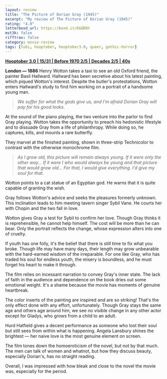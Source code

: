 ```yaml
---
layout: review
title: "The Picture of Dorian Gray (1945)"
excerpt: "My review of The Picture of Dorian Gray (1945)"
rating: "4.0"
letterboxd_url: https://boxd.it/6GQR0t
mst3k: false
rifftrax: false
category: movie-review
tags: [tubi, hooptober, hooptober3.0, queer, gothic-horror]
---
```


<b><a href="https://boxd.it/pRNoI/detail" target="_blank" rel="noopener">Hooptober 3.0 | 15/31 | Before 1970 2/5 | Decades 2/5 | 40s</a></b>

<b>London — 1886</b>
Henry Wotton takes a taxi to see an old Oxford friend, the painter Basil Hallward. Hallward has been secretive about his latest painting, which piqued Wotton's interest. Despite the butler's protestations, Wotton enters Hallward's study to find him working on a portrait of a handsome young man.

<blockquote><i>We suffer for what the gods give us, and I'm afraid Dorian Gray will pay for his good looks.</i></blockquote>At the sound of the piano playing, the two venture into the parlor to find Gray playing. Wotton takes the opportunity to preach his hedonistic lifestyle and to dissuade Gray from a life of philanthropy. While doing so, he captures, kills, and mounts a rare butterfly.

They marvel at the finished painting, shown in three-strip Technicolor to contrast with the otherwise monochrome film.

<blockquote><i>As I grow old, this picture will remain always young. If it were only the other way... If it were I who would always be young and that picture that would grow old... For that, I would give everything. I'd give my soul for that.</i></blockquote>Wotton points to a cat statue of an Egyptian god. He warns that it is quite capable of granting the wish.

Gray follows Wotton's advice and seeks the pleasures formerly unknown. This inclination leads to him meeting tavern singer Sybil Vane. He courts her with Chopin and the two fall in love.

Wotton gives Gray a test for Sybil to confirm her love. Though Gray thinks it is reprehensible, he cannot help himself. The cost will be more than he can bear. Only the portrait reflects the change, whose expression alters into one of cruelty.

If youth has one folly, it's the belief that there is still time to fix what you broke. Though life may have many days, their length may grow unbearable with the hard-earned wisdom of the irreparable. For one like Gray, who has traded his soul for endless youth, the misery is boundless, and he must forget his heart to make it through.

The film relies on incessant narration to convey Gray's inner state. The lack of faith in the audience and dependence on the book dries out some emotional weight. It's a shame because the movie has moments of genuine heartbreak.

The color inserts of the painting are inspired and are so striking! That's the only effect done with any effort, unfortunately. Though Gray stays the same age and others age around him, we see no visible change in any other actor except for Gladys, who grows from a child to an adult.

Hurd Hatfield gives a decent performance as someone who lost their soul but still sees from within what is happening. Angela Lansbury shines the brightest — her naive love is the most genuine element on screen.

The film tones down the homoeroticism of the novel, but not by that much. The men can talk of women and whatnot, but how they discuss beauty, especially Dorian's, has no straight reading.

Overall, I was impressed with how bleak and close to the novel the movie was, especially for the period.
